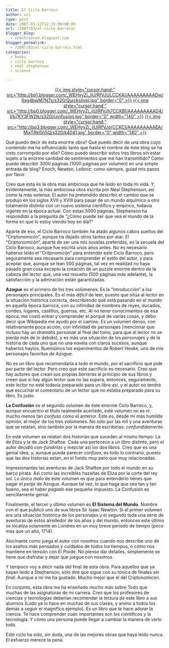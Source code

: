 ```yaml
---
title: El Ciclo Barroco
author: uri
type: post
date: 2007-03-12T12:23:00+00:00
url: /2007/03/el-ciclo-barroco/
blogger_blog:
  - enochrooted.blogspot.com
blogger_permalink:
  - /2007/03/el-ciclo-barroco.html
categories:
  - books
  - ciclo barroco
  - neal stephenson
  - science

---
```

<div align="center">
  <a href="http://bp1.blogger.com/_WEHvyZj_jiU/RfVJULCCKAI/AAAAAAAAADw/6xg4bwM7N7s/s1600-h/Quicksilver.jpg">{{< img style="cursor:hand;" src="http://bp1.blogger.com/_WEHvyZj_jiU/RfVJULCCKAI/AAAAAAAAADw/6xg4bwM7N7s/s320/Quicksilver.jpg" border="0" >}}</a> <a href="http://bp0.blogger.com/_WEHvyZj_jiU/RfVJh7CCKBI/AAAAAAAAAD4/Vb7KY3FW2Ik/s1600-h/confusion.jpg">{{< img style="cursor:hand;" src="http://bp0.blogger.com/_WEHvyZj_jiU/RfVJh7CCKBI/AAAAAAAAAD4/Vb7KY3FW2Ik/s320/confusion.jpg" border="0" width="140" >}}</a> <a href="http://bp3.blogger.com/_WEHvyZj_jiU/RfVJorCCKCI/AAAAAAAAAEA/MixTRkl5h5Q/s1600-h/k4041.jpg">{{< img style="cursor:hand;" src="http://bp3.blogger.com/_WEHvyZj_jiU/RfVJorCCKCI/AAAAAAAAAEA/MixTRkl5h5Q/s320/k4041.jpg" border="0" width="140" >}}</a>
</div>

Qué puedo decir de esta enorme obra? Qué puedo decir de una obra cuyo contenido me ha influenciado tanto que hasta el nombre de éste blog se ha visto corrompido por ella? Cómo puedo describir estos tres libros sin estar sujeto a la enorme cantidad de sentimientos que me han transmitido? Cómo puedo describir 3000 páginas (1000 páginas por volumen) en una simple entrada de blog? Enoch, Newton, Leibniz: como siempre, guiad mis pasos por favor.

Creo que esta es la obra más ambiciosa que he leído en toda mi vida. Y, evidentemente, la más ambiciosa obra escrita por Neal Stephenson, así como la más extensa. El autor ha pretendido describir el cambio que se produjo en los siglos XVII y XVIII para pasar de un mundo alquímico a otro totalmente distinto con un nuevo sistema científico y empírico, todavía vigente en la época actual. Con estas 3000 páginas, Stephenson ha respondido a la pregunta de &#8220;¿Cómo puede ser que vea el mundo de la forma en que lo estoy viendo hoy en día?&#8221;

Aparte de eso, el Ciclo Barroco también ha atado algunos cabos sueltos del &#8220;Criptonomicón&#8221;, aunque ha dejado otros tantos por atar. El &#8220;Criptonomicón&#8221;, aparte de ser una mis novelas preferidas, es la secuela del Ciclo Barroco, aunque fue escrita unos años antes. No es necesario haberse leído el &#8220;Critpnomicón&#8221; para entender este Ciclo Barroco, pero seguramente sea necesario para comprender el estilo del autor, y para aceptar que, aunque se lean 500 páginas, tal vez en realidad no haya pasado gran cosa excepto la creación de un puzzle enorme dentro de la cabeza del lector que, una vez resuelto (500 páginas más adelante), la satisfacción y la admiración están garantizadas.

<span style="font-weight:bold;">Azogue</span> es el primero de los tres volúmenes. Es la &#8220;introducción&#8221; a los personajes principales. Es el más <span style="font-style:italic;">difícil</span> de leer, puesto que sitúa al lector en la situación histórica correcta, describiendo qué está pasando en el mundo en aquella época barroca, con su infinidad de nombres de reyes, ducados, condes, lugares, castillos, guerras, etc. Al no tener conocimientos de esa época, me costó entrar y comprender el porqué de varias cosas, y debo decir que Wikipedia me ayudó por el camino. Es un volumen denso, con relativamente poca acción, con infinidad de personajes (mencionar que incluso hay un <span style="font-style:italic;">dramatis personae</span> al final del tomo, para que el lector no se pierda más de lo debido), y es más una situación de los personajes y de la história de cada uno que no una novela con claros sucesos, aunque haberlos haylos. Buenísimos los experimentos de Robert Hooke, uno de mis personajes favoritos de Azogue.

No es un libro que recomendaría a todo el mundo, por el sacrificio que pide por parte del lector. Pero creo que este sacrificio es necesario. Creo que hay autores que crean sus propias <span style="font-style:italic;">barreras</span> al principio de sus libros y creen que si hay algún lector que no las supera, entonces, seguramente, este lector no esté todavía preparado para un libro así, y el autor no tendrá que escuchar el comentario de un lector que no estaba preparado para su libro. Es justo.

<span style="font-weight:bold;">La Confusión</span> es el segundo volumen de éste enorme Ciclo Barroco, y, aunque encuentro el título realmente acertado, este volumen no es ni mucho menos tan <span style="font-style:italic;">confuso</span> como el anterior. Este es, desde mi más humilde opinión, el mejor de los tres volúmenes. No sólo por las mil y una aventuras que se relatan, sino también por la manera de escribirlas: <span style="font-style:italic;">confundidamente</span>. 

En este volumen se relatan dos historias que suceden al mismo tiempo: La de Eliza y la de Jack Shaftoe. Cada una pertenece a un libro distinto, pero el autor decidió <span style="font-style:italic;">con-fundirlas</span> y mezclar así los dos libros. Creo que es una genial idea, y, aunque pueda parecer <span style="font-style:italic;">confusa</span>, es todo lo contrario, puesto que las dos historias estan, en el fondo muy pero que muy relacionadas.

Impresionantes las aventuras de Jack Shaftoe por todo el mundo en su barco pirata. Así como las increíbles hazañas de Eliza por la corte del rey sol. Lo único <span style="font-style:italic;">malo</span> de éste volumen es que para entenderlo tienes que pagar el <span style="font-style:italic;">peaje</span> de Azogue. Aunque tal vez, lo que haga que sea tan y tan bueno, sea el haber <span style="font-style:italic;">pagado</span> ese pequeño impuesto. La Confusión es sencillamente genial.

Finalmente, el tercer y último volumen es <span style="font-weight:bold;">El Sistema del Mundo</span>. Nombre con el que publicó uno de sus libros Sir Isaac Newton. Si el primer volumen era una situación histórica de los personajes y el segundo toda una serie de aventuras de estos alrededor de los años y del mundo, entonces este último se localiza solamente en Londres en un muy breve periodo de tiempo (poco más que un año, 1714).

Alucinante como juega el autor con nosotros cuando nos describe uno de los asaltos más pensados y cuidados de todos los tiempos, o cómo nos mantiene en tensión con El Píxide. No pienso dar detalles, simplemente se tiene que disfrutar y dejar que juegue con nosotros.

Y tampoco voy a decir nada del final de esta obra. Para aquellos que ya hayan leído a Stephenson, sólo diré que sigue con su tónica de finales <span style="font-style:italic;">sin final</span>. Aunque a mi me ha gustado. Mucho mejor que el del Criptonomicón.

En conjunto, esta obra me ha enseñado mucho más sobre Todo que muchas de las asignaturas de mi carrera. Creo que los profesores de ciencias y tecnologías deberían recomendar la lectura de este libro a sus alumnos (Ludo ya lo hace en muchas de sus clases, y animo a todos los demás a seguir el magnífico ejemplo). Es un libro que te hace adorar la ciencia. Te hace comprender cuán importantes son los científicos y la tecnología. Y cómo una persona puede llegar a cambiar la manera de verlo todo.

Este ciclo ha sido, sin duda, una de las mejores obras que haya leído nunca. El esfuerzo merece la pena.